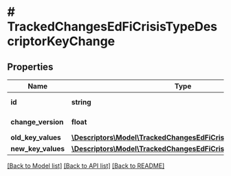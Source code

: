 # # TrackedChangesEdFiCrisisTypeDescriptorKeyChange

## Properties

Name | Type | Description | Notes
------------ | ------------- | ------------- | -------------
**id** | **string** | Resource identifier | [optional]
**change_version** | **float** | Change version | [optional]
**old_key_values** | [**\Descriptors\Model\TrackedChangesEdFiCrisisTypeDescriptorKey**](TrackedChangesEdFiCrisisTypeDescriptorKey.md) |  | [optional]
**new_key_values** | [**\Descriptors\Model\TrackedChangesEdFiCrisisTypeDescriptorKey**](TrackedChangesEdFiCrisisTypeDescriptorKey.md) |  | [optional]

[[Back to Model list]](../../README.md#models) [[Back to API list]](../../README.md#endpoints) [[Back to README]](../../README.md)
